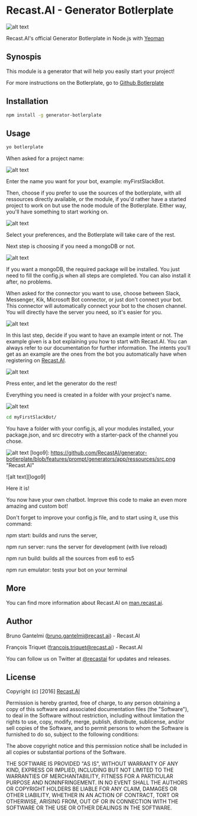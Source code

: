 # Recast.AI - Generator Botlerplate

[logo]: https://github.com/RecastAI/SDK-NodeJs/blob/master/misc/logo-inline.png "Recast.AI"

![alt text][logo]

Recast.AI's official Generator Botlerplate in Node.js with [Yeoman](https://yeoman.io)

## Synospis

This module is a generator that will help you easily start your project!


For more instructions on the Botlerplate, go to [Github Botlerplate](https://github.com/RecastAI/botlerplate)

## Installation

```bash
npm install -g generator-botlerplate
```
## Usage

```bash
yo botlerplate
```

When asked for a project name:

[logo2]: https://github.com/RecastAI/generator-botlerplate/blob/features/prompt/generators/app/ressources/name.png "Recast.AI"

![alt text][logo2]

Enter the name you want for your bot, example: myFirstSlackBot.



Then, choose if you prefer to use the sources of the botlerplate, with all ressources directly available,
or the module, if you'd rather have a started project to work on but use the node module of the Botlerplate. Either way, you'll have something to start working on. 

[logo3]: https://github.com/RecastAI/generator-botlerplate/blob/features/prompt/generators/app/ressources/source.png "Recast.AI"

![alt text][logo3]

Select your preferences, and the Botlerplate will take care of the rest.



Next step is choosing if you need a mongoDB or not.

[logo4]: https://github.com/RecastAI/generator-botlerplate/blob/features/prompt/generators/app/ressources/mongo.png "Recast.AI"

![alt text][logo4]

If you want a mongoDB, the required package will be installed. You just need to fill the config.js when all steps are completed. You can also install it after, no problems.



When asked for the connector you want to use, choose between Slack, Messenger, Kik, Microsoft Bot connector, or just don't connect your bot.
This connector will automatically connect your bot to the chosen channel. You will directly have the server you need, so it's easier for you.

[logo5]: https://github.com/RecastAI/generator-botlerplate/blob/features/prompt/generators/app/ressources/connector.png "Recast.AI"

![alt text][logo5]


In this last step, decide if you want to have an example intent or not. The example given is a bot explaining you how to start with Recast.AI.
You can always refer to our documentation for further information.
The intents you'll get as an example are the ones from the bot you automatically have when registering on [Recast.AI](https://recast.ai).


[logo6]: https://github.com/RecastAI/generator-botlerplate/blob/features/prompt/generators/app/ressources/example.png "Recast.AI"

![alt text][logo6]

Press enter, and let the generator do the rest! 

Everything you need is created in a folder with your project's name.


[logo7]: https://github.com/RecastAI/generator-botlerplate/blob/features/prompt/generators/app/ressources/end.png "Recast.AI"

![alt text][logo7]

```bash
cd myFirstSlackBot/
```

You have a folder with your config.js, all your modules installed, your package.json, and src direcotry with a starter-pack of the channel you chose.

[logo8]: https://github.com/RecastAI/generator-botlerplate/blob/features/prompt/generators/app/ressources/ls.png "Recast.AI"

![alt text][logo8]
[logo9]: https://github.com/RecastAI/generator-botlerplate/blob/features/prompt/generators/app/ressources/src.png "Recast.AI"

![alt text][logo9]

Here it is!


You now have your own chatbot. Improve this code to make an even more amazing and custom bot!


Don't forget to improve your config.js file, and to start using it, use this command:


npm start: builds and runs the server,


npm run server: runs the server for development (with live reload)


npm run build: builds all the sources from es6 to es5


npm run emulator: tests your bot on your terminal


## More

You can find more information about Recast.AI on [man.recast.ai](https://man.recast.ai).

## Author

Bruno Gantelmi (bruno.gantelmi@recast.ai) - Recast.AI

François Triquet (francois.triquet@recast.ai) - Recast.AI

You can follow us on Twitter at [@recastai](https://twitter.com/recastai) for updates and releases.

## License

Copyright (c) [2016] [Recast.AI](https://recast.ai)

Permission is hereby granted, free of charge, to any person obtaining a copy
of this software and associated documentation files (the "Software"), to deal
in the Software without restriction, including without limitation the rights
to use, copy, modify, merge, publish, distribute, sublicense, and/or sell
copies of the Software, and to permit persons to whom the Software is
furnished to do so, subject to the following conditions:

The above copyright notice and this permission notice shall be included in all
copies or substantial portions of the Software.

THE SOFTWARE IS PROVIDED "AS IS", WITHOUT WARRANTY OF ANY KIND, EXPRESS OR
IMPLIED, INCLUDING BUT NOT LIMITED TO THE WARRANTIES OF MERCHANTABILITY,
FITNESS FOR A PARTICULAR PURPOSE AND NONINFRINGEMENT. IN NO EVENT SHALL THE
AUTHORS OR COPYRIGHT HOLDERS BE LIABLE FOR ANY CLAIM, DAMAGES OR OTHER
LIABILITY, WHETHER IN AN ACTION OF CONTRACT, TORT OR OTHERWISE, ARISING FROM,
OUT OF OR IN CONNECTION WITH THE SOFTWARE OR THE USE OR OTHER DEALINGS IN THE
SOFTWARE.
